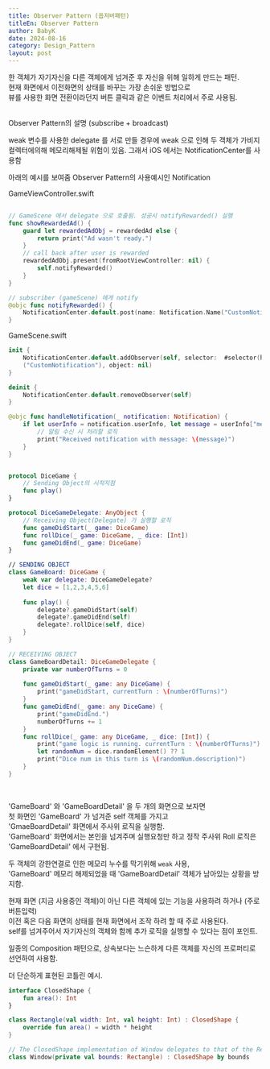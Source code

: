 ```yaml
---
title: Observer Pattern (옵저버패턴)
titleEn: Observer Pattern
author: BabyK
date: 2024-08-16
category: Design_Pattern
layout: post
---
```

한 객체가 자기자신을 다른 객체에게 넘겨준 후 자신을 위해 일하게 만드는 패턴.  
현재 화면에서 이전화면의 상태를 바꾸는 가장 손쉬운 방법으로  
뷰를 사용한 화면 전환이라던지 버튼 클릭과 같은 이벤트 처리에서 주로 사용됨.  
<br>

Observer Pattern의 설명 (subscribe + broadcast)


weak 변수를 사용한 delegate 를 서로 만들 경우에 weak 으로 인해
두 객체가 가비지 컬렉터에의해 메모리해제될 위험이 있음.
그래서 iOS 에서는 NotificationCenter를 사용함

아래의 예시를 보여줌
Observer Pattern의 사용예시인 Notification

GameViewController.swift
```swift
 
// GameScene 에서 delegate 으로 호출됨. 성공시 notifyRewarded() 실행
func showRewardedAd() {
    guard let rewardedAdObj = rewardedAd else {
        return print("Ad wasn't ready.")
    }
    // call back after user is rewarded
    rewardedAdObj.present(fromRootViewController: nil) {
        self.notifyRewarded()
    }
}

// subscriber (gameScene) 에게 notify 
@objc func notifyRewarded() {
    NotificationCenter.default.post(name: Notification.Name("CustomNotification"), object: nil, userInfo: ["message": "Hello from MainViewController!"])
}
```
GameScene.swift
```swift
init {
    NotificationCenter.default.addObserver(self, selector:  #selector(handleNotification(_:)), name: Notification.Name
    ("CustomNotification"), object: nil)
}

deinit {
    NotificationCenter.default.removeObserver(self)
}

@objc func handleNotification(_ notification: Notification) {
    if let userInfo = notification.userInfo, let message = userInfo["message"] as? String {
        // 알림 수신 시 처리할 로직
        print("Received notification with message: \(message)")
    }
}



```





```swift
protocol DiceGame {
    // Sending Object의 시작지점
    func play()
}

protocol DiceGameDelegate: AnyObject {
    // Receiving Object(Delegate) 가 실행할 로직
    func gameDidStart(_ game: DiceGame)
    func rollDice(_ game: DiceGame, _ dice: [Int])
    func gameDidEnd(_ game: DiceGame)
}

// SENDING OBJECT
class GameBoard: DiceGame {
    weak var delegate: DiceGameDelegate?
    let dice = [1,2,3,4,5,6]
    
    func play() {
        delegate?.gameDidStart(self)
        delegate?.gameDidEnd(self)
        delegate?.rollDice(self, dice)
    }
}

// RECEIVING OBJECT
class GameBoardDetail: DiceGameDelegate {
    private var numberOfTurns = 0
    
    func gameDidStart(_ game: any DiceGame) {
        print("gameDidStart, currentTurn : \(numberOfTurns)")
    }
    func gameDidEnd(_ game: any DiceGame) {
        print("gameDidEnd.")
        numberOfTurns += 1
    }
    func rollDice(_ game: any DiceGame, _ dice: [Int]) {
        print("game logic is running. currentTurn : \(numberOfTurns)")
        let randomNum = dice.randomElement() ?? 1
        print("Dice num in this turn is \(randomNum.description)")
    }
}
```
<br>

'GameBoard' 와 'GameBoardDetail' 을 두 개의 화면으로 보자면  
첫 화면인 'GameBoard' 가 넘겨준 self 객체를 가지고  
'GmaeBoardDetail' 화면에서 주사위 로직을 실행함.  
'GameBoard' 화면에서는 본인을 넘겨주며 실행요청만 하고 정작 주사위 Roll 로직은  
'GameBoardDetail' 에서 구현됨.  

두 객체의 강한연결로 인한 메모리 누수를 막기위해 `weak` 사용,  
'GameBoard' 메모리 해제되었을 때 'GameBoardDetail' 객체가 남아있는 상황을 방지함.  

현재 화면 (지금 사용중인 객체)이 아닌 다른 객체에 있는 기능을 사용하려 하거나 (주로 버튼입력)  
이전 혹은 다음 화면의 상태를 현재 화면에서 조작 하려 할 때 주로 사용된다.  
self를 넘겨주어서 자기자신의 객체와 함께 추가 로직을 실행할 수 있다는 점이 포인트.  

일종의 Composition 패턴으로, 상속보다는 느슨하게 다른 객체를 자신의 프로퍼티로 선언하여 사용함.  


더 단순하게 표현된 코틀린 예시.  

```kotlin
interface ClosedShape {
    fun area(): Int
}

class Rectangle(val width: Int, val height: Int) : ClosedShape {
    override fun area() = width * height
}

// The ClosedShape implementation of Window delegates to that of the Rectangle that is bounds
class Window(private val bounds: Rectangle) : ClosedShape by bounds
```